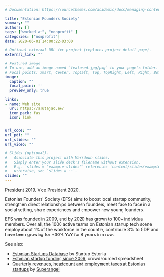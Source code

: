 ```yaml
---
# Documentation: https://sourcethemes.com/academic/docs/managing-content/

title: "Estonian Founders Society"
summary: ""
authors: []
tags: ["worked at", "nonprofit" ]
categories: ["nonprofit"]
date: 2020-06-01T14:00:22+03:00

# Optional external URL for project (replaces project detail page).
external_link: ""

# Featured image
# To use, add an image named `featured.jpg/png` to your page's folder.
# Focal points: Smart, Center, TopLeft, Top, TopRight, Left, Right, BottomLeft, Bottom, BottomRight.
image:
  caption: ""
  focal_point: ""
  preview_only: true

links:
- name: Web site
  url: https://asutajad.ee/
  icon_pack: fas
  icon: link


url_code: ""
url_pdf: ""
url_slides: ""
url_video: ""

# Slides (optional).
#   Associate this project with Markdown slides.
#   Simply enter your slide deck's filename without extension.
#   E.g. `slides = "example-slides"` references `content/slides/example-slides.md`.
#   Otherwise, set `slides = ""`.
slides: ""
---
```

President 2019, Vice President 2020.

Estonian Founders' Society (EFS) aims to boost local startup community, strengthen direct relationships between founders, meet face to face in a social setting, share experiences and empower new young founders.

EFS was founded in 2009, and by 2020 has grown to 100+ individual members. Over all, the 1000 active teams on Estonian startup tech scene employ about 1% of the workforce in the country, contribute 3% to GDP and have been growing for +30% YoY for 6 years in a row.

See also:
* [Estonian Startups Database](https://startupestonia.ee/startup-database) by Startup Estonia
* [Estonian startup funding since 2006](http://bit.ly/funding-ee), crowdsourced spreadsheet
* [Quarterly revenues, headcount and employment taxes at Estonian startups](https://500.superangel.io/) by [Superangel](/project/superangel)
